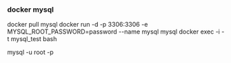 ### docker mysql 
docker pull mysql
docker run -d -p 3306:3306 -e MYSQL_ROOT_PASSWORD=password --name mysql mysql
docker exec -i -t mysql_test bash

mysql -u root -p
